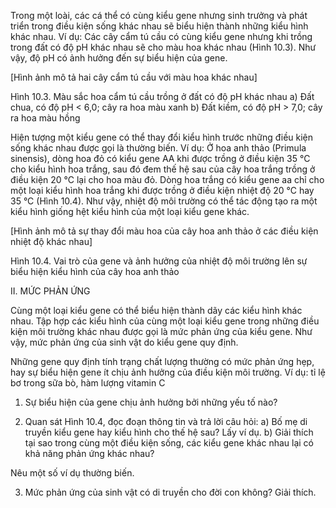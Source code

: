 Trong một loài, các cá thể có cùng kiểu gene nhưng sinh trưởng và phát triển trong điều kiện sống khác nhau sẽ biểu hiện thành những kiểu hình khác nhau. Ví dụ: Các cây cẩm tú cầu có cùng kiểu gene nhưng khi trồng trong đất có độ pH khác nhau sẽ cho màu hoa khác nhau (Hình 10.3). Như vậy, độ pH có ảnh hưởng đến sự biểu hiện của gene.

[Hình ảnh mô tả hai cây cẩm tú cầu với màu hoa khác nhau]

Hình 10.3. Màu sắc hoa cẩm tú cầu trồng ở đất có độ pH khác nhau
a) Đất chua, có độ pH < 6,0; cây ra hoa màu xanh
b) Đất kiềm, có độ pH > 7,0; cây ra hoa màu hồng

Hiện tượng một kiểu gene có thể thay đổi kiểu hình trước những điều kiện sống khác nhau được gọi là thường biến. Ví dụ: Ở hoa anh thảo (Primula sinensis), dòng hoa đỏ có kiểu gene AA khi được trồng ở điều kiện 35 °C cho kiểu hình hoa trắng, sau đó đem thế hệ sau của cây hoa trắng trồng ở điều kiện 20 °C lại cho hoa màu đỏ. Dòng hoa trắng có kiểu gene aa chỉ cho một loại kiểu hình hoa trắng khi được trồng ở điều kiện nhiệt độ 20 °C hay 35 °C (Hình 10.4). Như vậy, nhiệt độ môi trường có thể tác động tạo ra một kiểu hình giống hệt kiểu hình của một loại kiểu gene khác.

[Hình ảnh mô tả sự thay đổi màu hoa của cây hoa anh thảo ở các điều kiện nhiệt độ khác nhau]

Hình 10.4. Vai trò của gene và ảnh hưởng của nhiệt độ môi trường lên sự biểu hiện kiểu hình của cây hoa anh thảo

II. MỨC PHẢN ỨNG

Cùng một loại kiểu gene có thể biểu hiện thành dãy các kiểu hình khác nhau. Tập hợp các kiểu hình của cùng một loại kiểu gene trong những điều kiện môi trường khác nhau được gọi là mức phản ứng của kiểu gene. Như vậy, mức phản ứng của sinh vật do kiểu gene quy định.

Những gene quy định tính trạng chất lượng thường có mức phản ứng hẹp, hay sự biểu hiện gene ít chịu ảnh hưởng của điều kiện môi trường. Ví dụ: tỉ lệ bơ trong sữa bò, hàm lượng vitamin C

1. Sự biểu hiện của gene chịu ảnh hưởng bởi những yếu tố nào?

2. Quan sát Hình 10.4, đọc đoạn thông tin và trả lời câu hỏi:
a) Bố mẹ di truyền kiểu gene hay kiểu hình cho thế hệ sau? Lấy ví dụ.
b) Giải thích tại sao trong cùng một điều kiện sống, các kiểu gene khác nhau lại có khả năng phản ứng khác nhau?

Nêu một số ví dụ thường biến.

3. Mức phản ứng của sinh vật có di truyền cho đời con không? Giải thích.